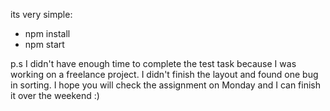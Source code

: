 its very simple: 
- npm install
- npm start

p.s I didn't have enough time to complete the test task because I was working on a freelance project. I didn't finish the layout and found one bug in sorting. I hope you will check the assignment on Monday and I can finish it over the weekend :)
